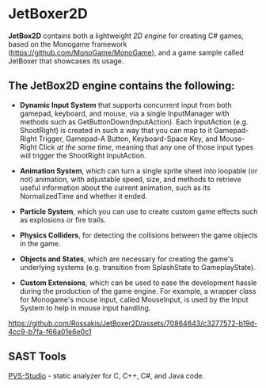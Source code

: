 # JetBoxer2D

**JetBox2D** contains both a lightweight _2D engine_ for creating C# games, based on the Monogame framework (https://github.com/MonoGame/MonoGame), and a game sample called JetBoxer that showcases its usage.


## The JetBox2D engine contains the following: ##

- **Dynamic Input System** that supports concurrent input from both gamepad, keyboard, and mouse, via a single InputManager with methods such as GetButtonDown(InputAction). Each InputAction (e.g. ShootRight) is created in such a way that you can map to it Gamepad-Right Trigger, Gamepad-A Button, Keyboard-Space Key, and Mouse-Right Click *at the same time*, meaning that any one of those input types will trigger the ShootRight InputAction.

- **Animation System**, which can turn a single sprite sheet into loopable (or not) animation, with adjustable speed, size, and methods to retrieve useful information about the current animation, such as its NormalizedTime and whether it ended.

- **Particle System**, which you can use to create custom game effects such as explosions or fire trails.

- **Physics Colliders**, for detecting the collisions between the game objects in the game.

- **Objects and States**, which are necessary for creating the game's underlying systems (e.g. transition from SplashState to GameplayState).

- **Custom Extensions**, which can be used to ease the development hassle during the production of the game engine. For example, a wrapper class for Monogame's mouse input, called MouseInput, is used by the Input System to help in mouse input handling.
  

https://github.com/Rossakis/JetBoxer2D/assets/70864643/c3277572-b19d-4cc9-b7fa-f66a01e6e0c1


## SAST Tools

[PVS-Studio](https://pvs-studio.com/en/pvs-studio/?utm_source=website&utm_medium=github&utm_campaign=open_source) - static analyzer for C, C++, C#, and Java code.
